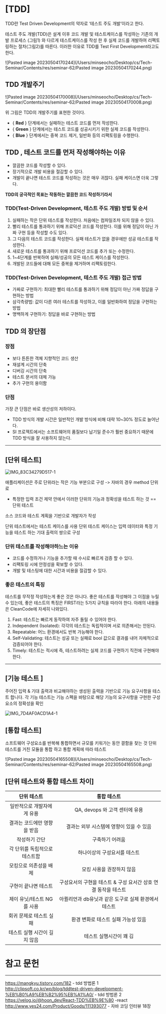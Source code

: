 
# [TDD]

TDD란 Test Driven Development의 약자로 ‘테스트 주도 개발’이라고 한다.

테스트 주도 개발(TDD)은 설계 이후 코드 개발 및 테스트케이스를 작성하는 기존의 개발 프로세스 (그림1) 와 다르게 테스트케이스를 작성 한 후 실제 코드를 개발하여 리펙토링하는 절차(그림2)를 따른다. 이러한 이유로 TDD를 Test First Development라고도 한다.

![Pasted image 20230504170244](/Users/minseocho/Desktop/cs/Tech-Seminar/Contents/res/seminar-62/Pasted image 20230504170244.png)

## **TDD 개발주기**

![Pasted image 20230504170008](/Users/minseocho/Desktop/cs/Tech-Seminar/Contents/res/seminar-62/Pasted image 20230504170008.png)

위 그림은 TDD의 개발주기를 표현한 것이다.

-   { **Red** } 단계에서는 실패하는 테스트 코드를 먼저 작성한다.
-   { **Green** } 단계에서는 테스트 코드를 성공시키기 위한 실제 코드를 작성한다.
-   { **Blue** } 단계에서는 중복 코드 제거, 일반화 등의 리팩토링을 수행한다.



## TDD , 테스트 코드를 먼저 작성해야하는 이유

-   깔끔한 코드를 작성할 수 있다.
-   장기적으로 개발 비용을 절감할 수 있다.
-   개발이 끝나면 테스트 코드를 작성하는 것은 매우 귀찮다. 실패 케이스면 더욱 그렇다.

**TDD의 궁극적인 목표는 작동하는 깔끔한 코드 작성하기라서**




###  TDD(Test-Driven Development, 테스트 주도 개발) 방법 및 순서  

1.  실패하는 작은 단위 테스트를 작성한다. 처음에는 컴파일조차 되지 않을 수 있다.
2.  빨리 테스트를 통과하기 위해 프로덕션 코드를 작성한다. 이를 위해 정답이 아닌 가짜 구현 등을 작성할 수도 있다.
3.  그 다음의 테스트 코드를 작성한다. 실패 테스트가 없을 경우에만 성공 테스트를 작성한다.
4.  새로운 테스트를 통과하기 위해 프로덕션 코드를 추가 또는 수정한다.
5.  1~4단계를 반복하여 실패/성공의 모든 테스트 케이스를 작성한다.
6.  개발된 코드들에 대해 모든 중복을 제거하며 리팩토링한다.




### TDD(Test-Driven Development, 테스트 주도 개발) 접근 방법 

-   가짜로 구현하기: 최대한 빨리 테스트를 통과하기 위해 정답이 아닌 가짜 정답을 구현하는 방법
-   삼각측량법: 값이 다른 여러 테스트를 작성하고, 이를 일반화하여 정답을 구현하는 방법
-   명백하게 구현하기: 정답을 바로 구현하는 방법



## TDD 의 장단점

### 장점

- 보다 튼튼한 객체 지향적인 코드 생산  
- 재설계 시간의 단축  
- 디버깅 시간의 단축  
- 테스트 문서의 대체 가능  
- 추가 구현의 용이함  


### 단점

가장 큰 단점은 바로 생산성의 저하이다.

- TDD 방식의 개발 시간은 일반적인 개발 방식에 비해 대략 10~30% 정도로 늘어난다.  
- SI 프로젝트에서는 소프트웨어의 품질보다 납기일 준수가 훨씬 중요하기 때문에 TDD 방식을 잘 사용하지 않는다.


----


## [단위 테스트]

![IMG_83C34279D517-1](/Users/minseocho/Desktop/cs/Tech-Seminar/Contents/res/seminar-62/IMG_83C34279D517-1.jpeg)

애플리케이션은 주로 단위라는 작은 기능 부분으로 구성 -> 자바의 경우 method 단위로

- 특정한 입력 조건 제약 안에서 이러한 단위의 기능과 정확성을 테스트 하는 것 == 단위 테스트

소스 코드와 테스트 계획을 기반으로 개발자가 작성


단위 테스트에서는 테스트 케이스를 사용 단위 테스트 케이스는 입력 데이터와 특정 기능을 테스트 하는 기대 출력의 쌍으로 구성




### 단위 테스트를 작성해야하느는 이유 
-   코드를 수정하거나 기능을 추가할 때 수시로 빠르게 검증 할 수 있다.
-   리팩토링 시에 안정성을 확보할 수 있다.
-   개발 및 테스팅에 대한 시간과 비용을 절감할 수 있다.



### 좋은 테스트의 특징 

 테스트를 무작정 작성하는게 좋은 것은 아니다. 좋은 테스트를 작성해야 그 이점을 누릴 수 있는데, 좋은 테스트의 특징은 FIRST라는 5가지 규칙을 따라야 한다. 아래의 내용들은 CleanCode에 자세히 나와있다.

1.  Fast: 테스트는 빠르게 동작하여 자주 돌릴 수 있어야 한다.
2.  Independent (Isolated): 각각의 테스트는 독립적이며 서로 의존해서는 안된다.
3.  Repeatable: 어느 환경에서도 반복 가능해야 한다.
4.  Self-Validating: 테스트는 성공 또는 실패로 bool 값으로 결과를 내어 자체적으로 검증되어야 한다.
5.  Timely: 테스트는 적시에 즉, 테스트하려는 실제 코드를 구현하기 직전에 구현해야 한다.


----


## [기능 테스트 ]

주어진 입력 & 기대 출력과 비교해야하는 생성된 출력을 기반으로 기능 요구사항을 테스트 합니다. 각 기능 테스트는 기능 스펙을 바탕으로 해당 기능의 요구사항을 구현한 구성요소의 정확성을 확인

![IMG_7D4AF0ACD1A4-1](/Users/minseocho/Desktop/cs/Tech-Seminar/Contents/res/seminar-62/IMG_7D4AF0ACD1A4-1.jpeg)


## [통합 테스트]

소프트웨어 구성요소를 반복해 통합하면서 규모를 키워가는 동안 결함을 찾는 것
단위 테스트를 거친 모듈을 통합 하고 통합 계획에 따라 테스트

![Pasted image 20230504165508](/Users/minseocho/Desktop/cs/Tech-Seminar/Contents/res/seminar-62/Pasted image 20230504165508.png)




## [단위 테스트와 통합 테스트 차이]

|단위 테스트 | 통합 테스트|
|:--------------:|:---------------:|
|일반적으로 개발자에게 유용| QA, devops 와 고객 센터에 유용|
|결과는 코드에만 영향을 받음|결과는 외부 시스템에 영향이 있을 수 있음|
|작성하기 간단| 구축하기 어려움|
|각 단위를 독립적으로 테스트함 | 하나이상의 구성요서를 테스트
|모킹으로 의존성을 배제|모킹 사용을 권장하지 않음|
|구현이 끝나면 테스트|구성요서의 구현을 테스트 & 구성 요서간 상호 연결 동작을 테스트|
|제이 유닛/테스트 NG를 사용| 아퀼리언과 db유닛과 같은 도구로 실제 환경에서 테스트|
|회귀 문제로 테스트 실패|환경 변화로 테스트 실패 가능성 있음|
|테스트 실행 시간이 길지 않음 | 테스트 실행시간이 꽤 김|





# 참고 문헌
---

https://mangkyu.tistory.com/182 - tdd 방법론 1 
http://clipsoft.co.kr/wp/blog/tddtest-driven-development-%EB%B0%A9%EB%B2%95%EB%A1%A0/ - tdd 방법론 2
https://velog.io/@hoon_dev/React-TDD%EB%9E%80 -react
http://www.yes24.com/Product/Goods/111393077 - 자바 코딩 인터뷰 18장

